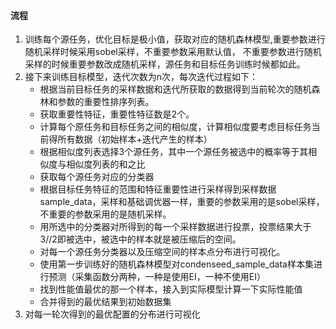 #### 流程                                                                                                                                                                                                                                                                                                                                                                                                                                            

1. 训练每个源任务，优化目标是极小值，获取对应的随机森林模型,重要参数进行随机采样时候采用sobel采样，不重要参数采用默认值，
不重要参数进行随机采样的时候重要参数改成随机采样，源任务和目标任务训练时候都如此。
2. 接下来训练目标模型，迭代次数为n次，每次迭代过程如下：
   - 根据当前目标任务的采样数据和迭代所获取的数据得到当前轮次的随机森林和参数的重要性排序列表。
   - 获取重要性特征，重要性特征数是2个。
   - 计算每个原任务和目标任务之间的相似度，计算相似度要考虑目标任务当前得所有数据（初始样本+迭代产生的样本）
   - 根据相似度列表选择3个源任务，其中一个源任务被选中的概率等于其相似度与相似度列表的和之比
   - 获取每个源任务对应的分类器
   - 根据目标任务特征的范围和特征重要性进行采样得到采样数据sample_data，采样和基础调优器一样，重要的参数采用的是sobel采样，不重要的参数采用的是随机采样。
   - 用所选中的分类器对所得到的每一个采样数据进行投票，投票结果大于3//2即被选中，被选中的样本就是被压缩后的空间。
   - 对每一个源任务分类器以及压缩空间的样本点分布进行可视化。
   - 使用第一步训练好的随机森林模型对condenseed_sample_data样本集进行预测（采集函数分两种，一种是使用EI，一种不使用EI）
   - 找到性能值最优的那一个样本，接入到实际模型计算一下实际性能值
   - 合并得到的最优结果到初始数据集
3. 对每一轮次得到的最优配置的分布进行可视化